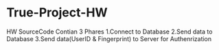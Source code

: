 # True-Project-HW
HW SourceCode 
Contian 3 Phares 
1.Connect to Database
2.Send data to Database
3.Send data(UserID & Fingerprint) to Server for Authenrization
